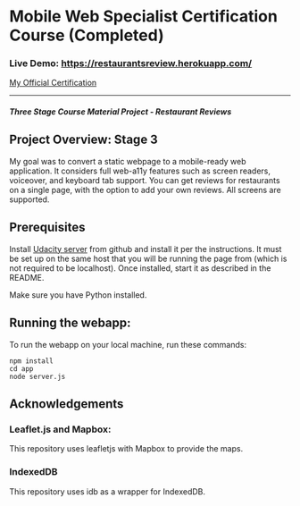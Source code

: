 # Mobile Web Specialist Certification Course (Completed)

### Live Demo: https://restaurantsreview.herokuapp.com/ 

[My Official Certification](https://confirm.udacity.com/RYHDKPUW)

---
#### _Three Stage Course Material Project - Restaurant Reviews_

## Project Overview: Stage 3

My goal was to convert a static webpage to a mobile-ready web application. It considers full web-a11y features such as screen readers, voiceover, and keyboard tab support. You can get reviews for restaurants on a single page, with the option to add your own reviews. All screens are supported. 

## Prerequisites

Install [Udacity server](https://github.com/redragonx/mws-restaurant-stage-3) from github and install it per the instructions. It must be set up on the same host that you will be running the page from (which is not required to be localhost). Once installed, start it as described in the README.

Make sure you have Python installed.

## Running the webapp:

To run the webapp on your local machine, run these commands:

```
npm install
cd app
node server.js
```

## Acknowledgements

### Leaflet.js and Mapbox:

This repository uses leafletjs with Mapbox to provide the maps.

### IndexedDB

This repository uses idb as a wrapper for IndexedDB.

